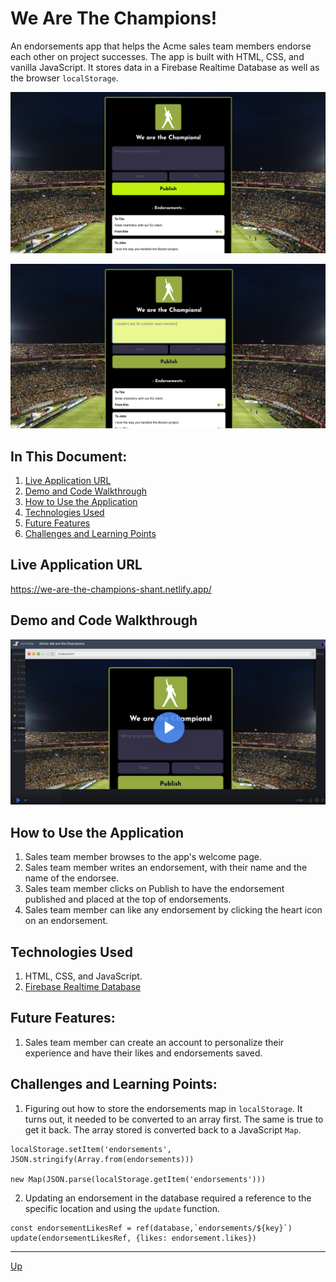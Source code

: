 # We Are The Champions!
An endorsements app that helps the Acme sales team members endorse each other on project successes. The app is built with HTML, CSS, and vanilla JavaScript. It stores data in a Firebase Realtime Database as well as the browser `localStorage`. 

![main](assets/main-page.png "Welcome")

![active](assets/active-page.png "Active endorsement")

## In This Document:
1. [Live Application URL](#live-application-url)
2. [Demo and Code Walkthrough](#demo-and-code-walkthrough)
3. [How to Use the Application](#how-to-use-the-application)
4. [Technologies Used](#technologies-used)
5. [Future Features](#future-features)
6. [Challenges and Learning Points](#challenges-and-learning-points)

## Live Application URL
https://we-are-the-champions-shant.netlify.app/

## Demo and Code Walkthrough
[![demo](assets/demo.png)](https://scrimba.com/scrim/cy4aWBUe)

## How to Use the Application
1. Sales team member browses to the app's welcome page.
2. Sales team member writes an endorsement, with their name and the name of the endorsee.
3. Sales team member clicks on Publish to have the endorsement published and placed at the top of endorsements.
4. Sales team member can like any endorsement by clicking the heart icon on an endorsement.

## Technologies Used
1. HTML, CSS, and JavaScript.
2. [Firebase Realtime Database](https://console.firebase.google.com/) 

## Future Features:
1. Sales team member can create an account to personalize their experience and have their likes and endorsements saved.

## Challenges and Learning Points:
1. Figuring out how to store the endorsements map in `localStorage`. It turns out, it needed to be converted to an array first. The same is true to get it back. The array stored is converted back to a JavaScript `Map`.
```
localStorage.setItem('endorsements', JSON.stringify(Array.from(endorsements)))

new Map(JSON.parse(localStorage.getItem('endorsements')))
```
2. Updating an endorsement in the database required a reference to the specific location and using the `update` function.
```
const endorsementLikesRef = ref(database,`endorsements/${key}`)
update(endorsementLikesRef, {likes: endorsement.likes})
```
<hr>

[Up](README.md)
